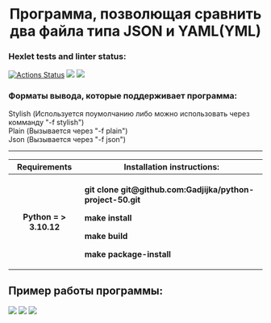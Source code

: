 <h1 align="center">Программа, позволющая сравнить два файла типа JSON и YAML(YML)</h1>


### Hexlet tests and linter status:
[![Actions Status](https://github.com/Gadjijka/python-project-50/actions/workflows/hexlet-check.yml/badge.svg)](https://github.com/Gadjijka/python-project-50/actions)
<a href="https://codeclimate.com/github/Gadjijka/python-project-50/maintainability"><img src="https://api.codeclimate.com/v1/badges/e4eec67c1dc947e6c6fd/maintainability" /></a>
<a href="https://codeclimate.com/github/Gadjijka/python-project-50/test_coverage"><img src="https://api.codeclimate.com/v1/badges/e4eec67c1dc947e6c6fd/test_coverage" /></a>

<h3>Форматы вывода, которые поддерживает программа:</h3>
<div>Stylish (Используется поумолчанию либо можно использовать через комманду "-f stylish")</div>
<div>Plain (Вызывается через "-f plain")</div>
<div>Json (Вызывается через "-f json")</div>
<hr>
<table>
  <thead>
    <tr>
      <th>Requirements</th>
      <th>Installation instructions:</th>
    </tr>
  </thead>
  <tbody>
    <tr>
      <th>Python = > 3.10.12</th>
      <th>
          <p align="left">git clone git@github.com:Gadjijka/python-project-50.git</p>
          <p align="left">make install</p>
          <p align="left">make build</p>
          <p align="left">make package-install</p>
      </th>
    </tr>
  </tbody>
</table>


<h2>Пример работы программы:</h2>
<a href="https://asciinema.org/a/LXYBckL3urBysVeLkO1mt06pB" target="_blank"><img src="https://asciinema.org/a/LXYBckL3urBysVeLkO1mt06pB.svg" /></a>
<a href="https://asciinema.org/a/2918iVth8yDpXxebND6aBwRCS" target="_blank"><img src="https://asciinema.org/a/2918iVth8yDpXxebND6aBwRCS.svg" /></a>
<a href="https://asciinema.org/a/zUQk7XOLyDnY3oIp0VkKc2oGE" target="_blank"><img src="https://asciinema.org/a/zUQk7XOLyDnY3oIp0VkKc2oGE.svg" /></a>

